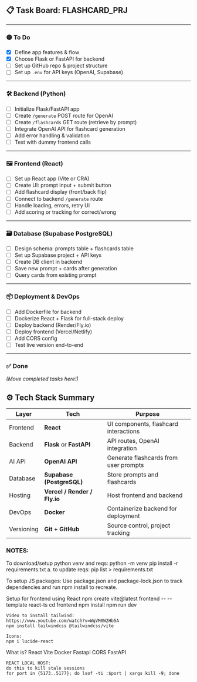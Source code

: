 ## 📋 Task Board: FLASHCARD_PRJ

---

### 🟡 To Do

- [x] Define app features & flow
- [x] Choose Flask or FastAPI for backend
- [ ] Set up GitHub repo & project structure
- [ ] Set up `.env` for API keys (OpenAI, Supabase)

---

### 🛠 Backend (Python)

- [ ] Initialize Flask/FastAPI app
- [ ] Create `/generate` POST route for OpenAI
- [ ] Create `/flashcards` GET route (retrieve by prompt)
- [ ] Integrate OpenAI API for flashcard generation
- [ ] Add error handling & validation
- [ ] Test with dummy frontend calls

---

### 🖼 Frontend (React)

- [ ] Set up React app (Vite or CRA)
- [ ] Create UI: prompt input + submit button
- [ ] Add flashcard display (front/back flip)
- [ ] Connect to backend `/generate` route
- [ ] Handle loading, errors, retry UI
- [ ] Add scoring or tracking for correct/wrong

---

### 🗃 Database (Supabase PostgreSQL)

- [ ] Design schema: prompts table + flashcards table
- [ ] Set up Supabase project + API keys
- [ ] Create DB client in backend
- [ ] Save new prompt + cards after generation
- [ ] Query cards from existing prompt

---

### 📦 Deployment & DevOps

- [ ] Add Dockerfile for backend
- [ ] Dockerize React + Flask for full-stack deploy
- [ ] Deploy backend (Render/Fly.io)
- [ ] Deploy frontend (Vercel/Netlify)
- [ ] Add CORS config
- [ ] Test live version end-to-end

---

### ✅ Done

_(Move completed tasks here!)_



## ⚙️ Tech Stack Summary

| Layer      | Tech                      | Purpose                                  |
|------------|---------------------------|-------------------------------------------|
| Frontend   | **React**                 | UI components, flashcard interactions     |
| Backend    | **Flask** or **FastAPI**  | API routes, OpenAI integration            |
| AI API     | **OpenAI API**            | Generate flashcards from user prompts     |
| Database   | **Supabase (PostgreSQL)** | Store prompts and flashcards              |
| Hosting    | **Vercel / Render / Fly.io** | Host frontend and backend              |
| DevOps     | **Docker**                | Containerize backend for deployment       |
| Versioning | **Git + GitHub**          | Source control, project tracking          |


### NOTES:
To download/setup python venv and reqs:
    python -m venv
    pip install -r requirements.txt
    a. to update reqs:
    pip list > requirements.txt

To setup JS packages:
    Use package.json and package-lock.json to track dependencies and run npm install to recreate.

Setup for frontend using React
    npm create vite@latest frontend -- --template react-ts
    cd frontend
    npm install
    npm run dev

    Video to install tailwind: 
    https://www.youtube.com/watch?v=WqVM0W2Hb5A
    npm install tailwindcss @tailwindcss/vite

    Icons:
    npm i lucide-react

What is?
    React
    Vite
    Docker
    Fastapi
    CORS
    FastAPI

    REACT LOCAL HOST:
    do this to kill stale sessions
    for port in {5173..5177}; do lsof -ti :$port | xargs kill -9; done